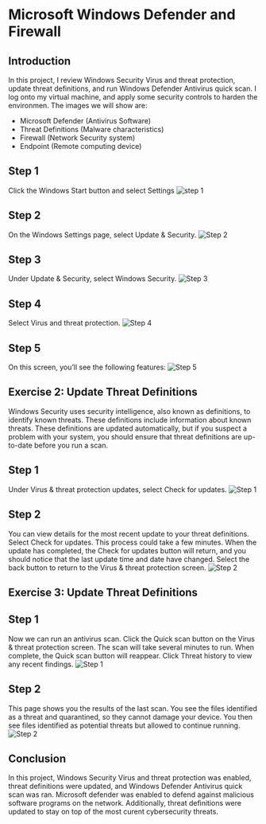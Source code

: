 # Microsoft Windows Defender and Firewall


## Introduction

In this project, I review Windows Security Virus and threat protection, update threat definitions, and run Windows Defender Antivirus quick scan. I log onto my virtual machine, and apply some security controls to harden the environmen. The images we will show are:

- Microsoft Defender (Antivirus Software)
- Threat Definitions (Malware characteristics)
- Firewall (Network Security system)
- Endpoint (Remote computing device)


## Step 1
Click the Windows Start button and select Settings
![step 1](https://i.imgur.com/aBDwnKb.jpg)

## Step 2
On the Windows Settings page, select Update & Security.
![Step 2](https://i.imgur.com/YQNa9Pp.jpg)

## Step 3
Under Update & Security, select Windows Security.
![Step 3](https://i.imgur.com/1qvswSX.png)

## Step 4
Select Virus and threat protection.
![Step 4](https://i.imgur.com/1qvswSX.png)

## Step 5
On this screen, you’ll see the following features:
![Step 5](https://i.imgur.com/1qvswSX.png)


## Exercise 2: Update Threat Definitions

Windows Security uses security intelligence, also known as definitions, to identify known threats. These definitions include information about known threats. These definitions are updated automatically, but if you suspect a problem with your system, you should ensure that threat definitions are up-to-date before you run a scan.


## Step 1
Under Virus & threat protection updates, select Check for updates.
![Step 1](https://i.imgur.com/1qvswSX.png)
## Step 2
You can view details for the most recent update to your threat definitions. Select Check for updates. This process could take a few minutes. When the update has completed, the Check for updates button will return, and you should notice that the last update time and date have changed. Select the back button to return to the Virus & threat protection screen.
![Step 2](https://i.imgur.com/1qvswSX.png)

## Exercise 3: Update Threat Definitions

## Step 1
Now we can run an antivirus scan. Click the Quick scan button on the Virus & threat protection screen. The scan will take several minutes to run. When complete, the Quick scan button will reappear. Click Threat history to view any recent findings.
![Step 1](https://i.imgur.com/1qvswSX.png)

## Step 2
This page shows you the results of the last scan. You see the files identified as a threat and quarantined, so they cannot damage your device. You then see files identified as potential threats but allowed to continue running.
![Step 2](https://i.imgur.com/1qvswSX.png)



## Conclusion

In this project, Windows Security Virus and threat protection was enabled, threat definitions were updated, and Windows Defender Antivirus quick scan was ran. Microsoft defender was enabled to defend against malicious software programs on the network. Additionally, threat definitions were updated to stay on top of the most curent cybersecurity threats. 



